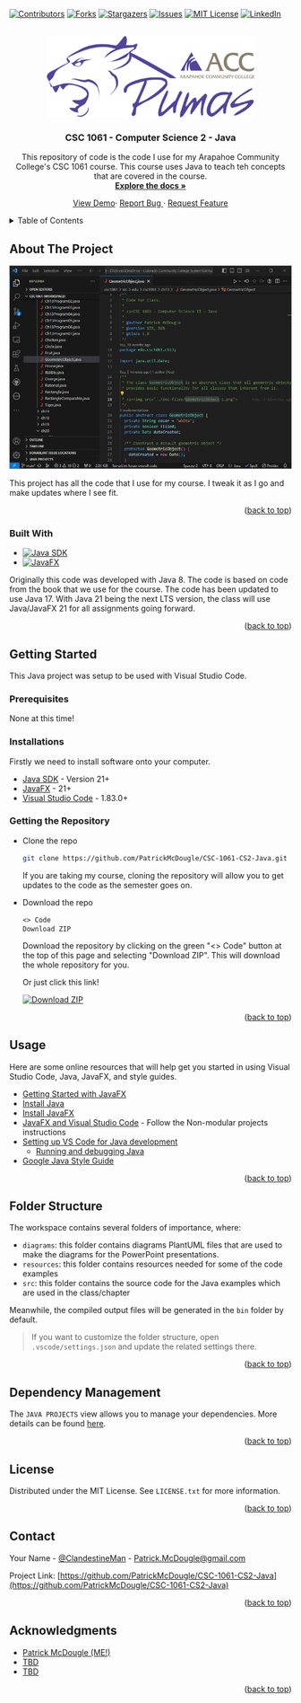 <!-- Improved compatibility of back to top link: See: https://github.com/othneildrew/Best-README-Template/pull/73 -->

<a name="readme-top"></a>

<!--
*** Thanks for checking out the Best-README-Template. If you have a suggestion
*** that would make this better, please fork the repo and create a pull request
*** or simply open an issue with the tag "enhancement".
*** Don't forget to give the project a star!
*** Thanks again! Now go create something AMAZING! :D
-->

<!-- PROJECT SHIELDS -->
<!--
*** I'm using markdown "reference style" links for readability.
*** Reference links are enclosed in brackets [ ] instead of parentheses ( ).
*** See the bottom of this document for the declaration of the reference
*** variables for contributors-url, forks-url, etc. This is an optional, concise
*** syntax you may use.
*** https://www.markdownguide.org/basic-syntax/#reference-style-links
-->

[![Contributors][contributors-shield]][contributors-url]
[![Forks][forks-shield]][forks-url]
[![Stargazers][stars-shield]][stars-url]
[![Issues][issues-shield]][issues-url]
[![MIT License][license-shield]][license-url]
[![LinkedIn][linkedin-shield]][linkedin-url]

<!-- PROJECT LOGO -->
<br />
<div align="center">
  <a href="https://github.com/PatrickMcDougle/CSC-1061-CS2-Java">
    <img src="resources/images/ACC_Pumas_logo.png" alt="Logo" width="371" height="145">
  </a>

  <h3 align="center">CSC 1061 - Computer Science 2 - Java</h3>

  <p align="center">
    This repository of code is the code I use for my Arapahoe Community
    College's CSC 1061 course.  This course uses Java to teach teh concepts that
    are covered in the course.
    <br />
    <a href="https://github.com/PatrickMcDougle/CSC-1061-CS2-Java">
      <strong>Explore the docs »</strong>
    </a>
  </p>

  <p align="center">
    <a href="https://github.com/PatrickMcDougle/CSC-1061-CS2-Java">View Demo</a>·
    <a href="https://github.com/PatrickMcDougle/CSC-1061-CS2-Java/issues">
      Report Bug
    </a>·
    <a href="https://github.com/PatrickMcDougle/CSC-1061-CS2-Java/issues">
      Request Feature
    </a>
  </p>
</div>

<!-- TABLE OF CONTENTS -->
<details>
  <summary>Table of Contents</summary>
  <ol>
    <li>
      <a href="#about-the-project">About The Project</a>
      <ul>
        <li><a href="#built-with">Built With</a></li>
      </ul>
    </li>
    <li>
      <a href="#getting-started">Getting Started</a>
      <ul>
        <li><a href="#prerequisites">Prerequisites</a></li>
        <li><a href="#installation">Installation</a></li>
      </ul>
    </li>
    <li><a href="#usage">Usage</a></li>
    <li><a href="#roadmap">Roadmap</a></li>
    <li><a href="#contributing">Contributing</a></li>
    <li><a href="#license">License</a></li>
    <li><a href="#contact">Contact</a></li>
    <li><a href="#acknowledgments">Acknowledgments</a></li>
  </ol>
</details>

<!-- ABOUT THE PROJECT -->

## About The Project

[![Product Name Screen Shot][product-screenshot]](https://example.com)

This project has all the code that I use for my course. I tweak it as I go and
make updates where I see fit.

<p align="right">(<a href="#readme-top">back to top</a>)</p>

### Built With

-   [![Java SDK][java-badge]][java-sdk-url]
-   [![JavaFX][javafx-badge]][javafx-url]

Originally this code was developed with Java 8. The code is based on code from
the book that we use for the course. The code has been updated to use Java 17.
With Java 21 being the next LTS version, the class will use Java/JavaFX 21 for
all assignments going forward.

<p align="right">(<a href="#readme-top">back to top</a>)</p>

<!-- GETTING STARTED -->

## Getting Started

This Java project was setup to be used with Visual Studio Code.

### Prerequisites

None at this time!

### Installations

Firstly we need to install software onto your computer.

-   [Java SDK][java-sdk-url] - Version 21+
-   [JavaFX][javafx-url] - 21+
-   [Visual Studio Code][vscode-url] - 1.83.0+

### Getting the Repository

-   Clone the repo

    ```sh
    git clone https://github.com/PatrickMcDougle/CSC-1061-CS2-Java.git
    ```

    If you are taking my course, cloning the repository will allow you to get
    updates to the code as the semester goes on.

-   Download the repo

    ```menu
    <> Code
    Download ZIP
    ```

    Download the repository by clicking on the green "<> Code" button at the top
    of this page and selecting "Download ZIP". This will download the whole
    repository for you.

    Or just click this link!

    [![Download ZIP][download-repo-badge]][download-repo-url]

<p align="right">(<a href="#readme-top">back to top</a>)</p>

<!-- USAGE EXAMPLES -->

## Usage

Here are some online resources that will help get you started in using Visual
Studio Code, Java, JavaFX, and style guides.

-   [Getting Started with JavaFX](https://openjfx.io/openjfx-docs/)
-   [Install Java](https://openjfx.io/openjfx-docs/#install-java)
-   [Install JavaFX](https://openjfx.io/openjfx-docs/#install-javafx)
-   [JavaFX and Visual Studio Code](https://openjfx.io/openjfx-docs/#IDE-VSCode) - Follow the Non-modular projects instructions
-   [Setting up VS Code for Java development](https://code.visualstudio.com/docs/java/java-tutorial)
    -   [Running and debugging Java](https://code.visualstudio.com/docs/java/java-debugging)
-   [Google Java Style Guide](https://google.github.io/styleguide/javaguide.html)

<p align="right">(<a href="#readme-top">back to top</a>)</p>

## Folder Structure

The workspace contains several folders of importance, where:

-   `diagrams`: this folder contains diagrams PlantUML files that are used to
    make the diagrams for the PowerPoint presentations.
-   `resources`: this folder contains resources needed for some of the code examples
-   `src`: this folder contains the source code for the Java examples which are
    used in the class/chapter

Meanwhile, the compiled output files will be generated in the `bin` folder by default.

> If you want to customize the folder structure, open `.vscode/settings.json`
> and update the related settings there.

<p align="right">(<a href="#readme-top">back to top</a>)</p>

## Dependency Management

The `JAVA PROJECTS` view allows you to manage your dependencies. More details
can be found [here](https://github.com/microsoft/vscode-java-dependency#manage-dependencies).

<p align="right">(<a href="#readme-top">back to top</a>)</p>

<!-- LICENSE -->

## License

Distributed under the MIT License. See `LICENSE.txt` for more information.

<p align="right">(<a href="#readme-top">back to top</a>)</p>

<!-- CONTACT -->

## Contact

Your Name - [@ClandestineMan](https://twitter.com/clandestineman) -
Patrick.McDougle@gmail.com

Project Link: [https://github.com/PatrickMcDougle/CSC-1061-CS2-Java](https://github.com/PatrickMcDougle/CSC-1061-CS2-Java)

<p align="right">(<a href="#readme-top">back to top</a>)</p>

<!-- ACKNOWLEDGMENTS -->

## Acknowledgments

-   [Patrick McDougle (ME!)](https://github.com/PatrickMcDougle/CSC-1061-CS2-Java)
-   [TBD](https://github.com/PatrickMcDougle/CSC-1061-CS2-Java)
-   [TBD](https://github.com/PatrickMcDougle/CSC-1061-CS2-Java)

<p align="right">(<a href="#readme-top">back to top</a>)</p>

<!-- MARKDOWN LINKS & IMAGES -->
<!-- https://www.markdownguide.org/basic-syntax/#reference-style-links -->

[contributors-shield]: https://img.shields.io/github/contributors/PatrickMcDougle/CSC-1061-CS2-Java.svg?style=for-the-badge
[contributors-url]: https://github.com/PatrickMcDougle/CSC-1061-CS2-Java/graphs/contributors
[forks-shield]: https://img.shields.io/github/forks/PatrickMcDougle/CSC-1061-CS2-Java.svg?style=for-the-badge
[forks-url]: https://github.com/PatrickMcDougle/CSC-1061-CS2-Java/network/members
[stars-shield]: https://img.shields.io/github/stars/PatrickMcDougle/CSC-1061-CS2-Java.svg?style=for-the-badge
[stars-url]: https://github.com/PatrickMcDougle/CSC-1061-CS2-Java/stargazers
[issues-shield]: https://img.shields.io/github/issues/PatrickMcDougle/CSC-1061-CS2-Java.svg?style=for-the-badge
[issues-url]: https://github.com/PatrickMcDougle/CSC-1061-CS2-Java/issues
[license-shield]: https://img.shields.io/github/license/PatrickMcDougle/CSC-1061-CS2-Java.svg?style=for-the-badge
[license-url]: https://github.com/PatrickMcDougle/CSC-1061-CS2-Java/blob/master/LICENSE.txt
[linkedin-shield]: https://img.shields.io/badge/-LinkedIn-black.svg?style=for-the-badge&logo=linkedin&colorB=555
[linkedin-url]: https://linkedin.com/in/patrickmcdougle
[product-screenshot]: resources/images/VSC_screen_shot_002.png
[java-badge]: https://img.shields.io/badge/Java-AD6907?style=for-the-badge&logoColor=white
[java-sdk-url]: https://www.oracle.com/java/technologies/downloads/
[javafx-badge]: https://img.shields.io/badge/JavaFX-0769AD?style=for-the-badge&logoColor=white
[javafx-url]: https://openjfx.io/
[vscode-url]: https://code.visualstudio.com/download
[download-repo-badge]: https://img.shields.io/badge/Download%20Repository-07AD69?style=for-the-badge&logoColor=white
[download-repo-url]: https://github.com/PatrickMcDougle/CSC-1061-CS2-Java/archive/refs/heads/main.zip
